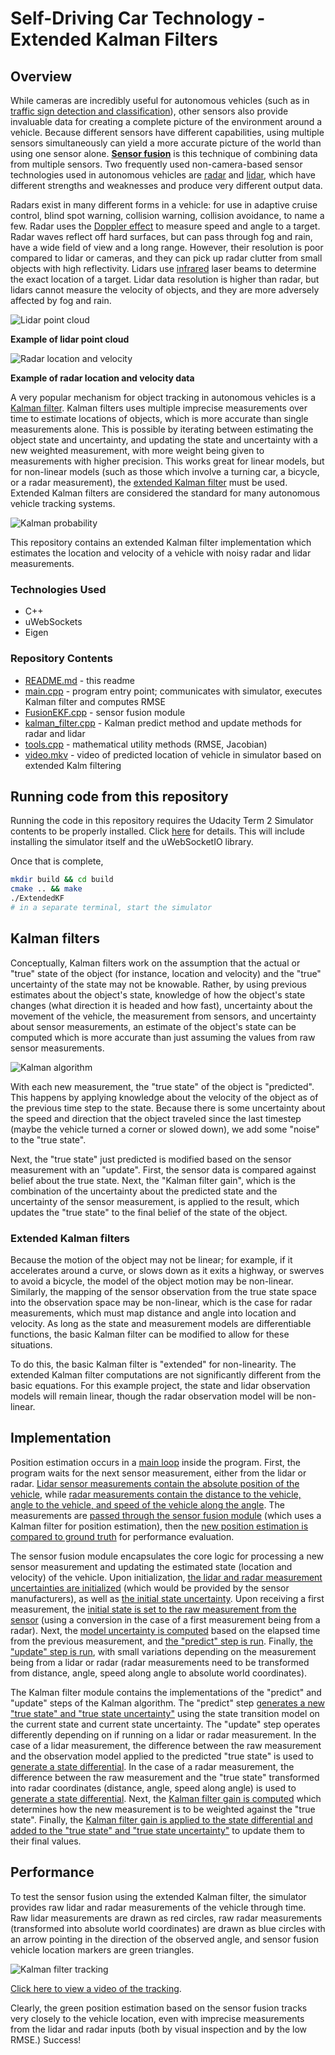 # Self-Driving Car Technology - Extended Kalman Filters

## Overview

While cameras are incredibly useful for autonomous vehicles (such as in [traffic sign detection and classification](https://github.com/dinoboy197/CarND-Traffic-Sign-Classifier-Project)), other sensors also provide invaluable data for creating a complete picture of the environment around a vehicle. Because different sensors have different capabilities, using multiple sensors simultaneously can yield a more accurate picture of the world than using one sensor alone. **[Sensor fusion](https://en.wikipedia.org/wiki/Sensor_fusion)** is this technique of combining data from multiple sensors. Two frequently used non-camera-based sensor technologies used in autonomous vehicles are [radar](https://en.wikipedia.org/wiki/Radar) and [lidar](https://en.wikipedia.org/wiki/Lidar), which have different strengths and weaknesses and produce very different output data.

Radars exist in many different forms in a vehicle: for use in adaptive cruise control, blind spot warning, collision warning, collision avoidance, to name a few. Radar uses the [Doppler effect](https://en.wikipedia.org/wiki/Doppler_effect) to measure speed and angle to a target. Radar waves reflect off hard surfaces, but can pass through fog and rain, have a wide field of view and a long range. However, their resolution is poor compared to lidar or cameras, and they can pick up radar clutter from small objects with high reflectivity. Lidars use [infrared](https://en.wikipedia.org/wiki/Infrared) laser beams to determine the exact location of a target. Lidar data resolution is higher than radar, but lidars cannot measure the velocity of objects, and they are more adversely affected by fog and rain.

![Lidar point cloud][lidar]

**Example of lidar point cloud**

![Radar location and velocity][radar]

**Example of radar location and velocity data**

A very popular mechanism for object tracking in autonomous vehicles is a [Kalman filter](https://en.wikipedia.org/wiki/Kalman_filter). Kalman filters uses multiple imprecise measurements over time to estimate locations of objects, which is more accurate than single measurements alone. This is possible by iterating between estimating the object state and uncertainty, and updating the state and uncertainty with a new weighted measurement, with more weight being given to measurements with higher precision. This works great for linear models, but for non-linear models (such as those which involve a turning car, a bicycle, or a radar measurement), the [extended Kalman filter](https://en.wikipedia.org/wiki/Extended_Kalman_filter) must be used. Extended Kalman filters are considered the standard for many autonomous vehicle tracking systems.

![Kalman probability][kalman-prob]

This repository contains an extended Kalman filter implementation which estimates the location and velocity of a vehicle with noisy radar and lidar measurements.

### Technologies Used

* C++
* uWebSockets
* Eigen

[//]: # (Image References)

[tracking]: ./tracking.jpg "Tracking"
[lidar]: ./lidar.jpg "Lidar"
[radar]: ./radar.jpg "Radar"
[kalman-algo]: ./kalman-algorithm.jpg
[kalman-prob]: ./kalman-prob.jpg

### Repository Contents

* [README.md](README.md) - this readme
* [main.cpp](src/main.cpp) - program entry point; communicates with simulator, executes Kalman filter and computes RMSE
* [FusionEKF.cpp](src/FusionEKF.cpp) - sensor fusion module
* [kalman_filter.cpp](src/kalman_filter.cpp) - Kalman predict method and update methods for radar and lidar
* [tools.cpp](src/tools.cpp) - mathematical utility methods (RMSE, Jacobian)
* [video.mkv](video.mkv) - video of predicted location of vehicle in simulator based on extended Kalm filtering

## Running code from this repository

Running the code in this repository requires the Udacity Term 2 Simulator contents to be properly installed. Click [here](https://github.com/udacity/self-driving-car-sim/releases) for details. This will include installing the simulator itself and the uWebSocketIO library.

Once that is complete,
```sh
mkdir build && cd build
cmake .. && make
./ExtendedKF
# in a separate terminal, start the simulator
```

## Kalman filters

Conceptually, Kalman filters work on the assumption that the actual or "true" state of the object (for instance, location and velocity) and the "true" uncertainty of the state may not be knowable. Rather, by using previous estimates about the object's state, knowledge of how the object's state changes (what direction it is headed and how fast), uncertainty about the movement of the vehicle, the measurement from sensors, and uncertainty about sensor measurements, an estimate of the object's state can be computed which is more accurate than just assuming the values from raw sensor measurements.

![Kalman algorithm][kalman-algo]

With each new measurement, the "true state" of the object is "predicted". This happens by applying knowledge about the velocity of the object as of the previous time step to the state. Because there is some uncertainty about the speed and direction that the object traveled since the last timestep (maybe the vehicle turned a corner or slowed down), we add some "noise" to the "true state".

Next, the "true state" just predicted is modified based on the sensor measurement with an "update". First, the sensor data is compared against belief about the true state. Next, the "Kalman filter gain", which is the combination of the uncertainty about the predicted state and the uncertainty of the sensor measurement, is applied to the result, which updates the "true state" to the final belief of the state of the object.

### Extended Kalman filters

Because the motion of the object may not be linear; for example, if it accelerates around a curve, or slows down as it exits a highway, or swerves to avoid a bicycle, the model of the object motion may be non-linear. Similarly, the mapping of the sensor observation from the true state space into the observation space may be non-linear, which is the case for radar measurements, which must map distance and angle into location and velocity. As long as the state and measurement models are differentiable functions, the basic Kalman filter can be modified to allow for these situations.

To do this, the basic Kalman filter is "extended" for non-linearity. The extended Kalman filter computations are not significantly different from the basic equations. For this example project, the state and lidar observation models will remain linear, though the radar observation model will be non-linear.

## Implementation

Position estimation occurs in a [main loop](https://github.com/dinoboy197/CarND-Extended-Kalman-Filter-Project/blob/master/src/main.cpp#L41-L148) inside the program. First, the program waits for the next sensor measurement, either from the lidar or radar. [Lidar sensor measurements contain the absolute position of the vehicle](https://github.com/dinoboy197/CarND-Extended-Kalman-Filter-Project/blob/master/src/main.cpp#L70-L78), while [radar measurements contain the distance to the vehicle, angle to the vehicle, and speed of the vehicle along the angle](https://github.com/dinoboy197/CarND-Extended-Kalman-Filter-Project/blob/master/src/main.cpp#L81-L91). The measurements are [passed through the sensor fusion module](https://github.com/dinoboy197/CarND-Extended-Kalman-Filter-Project/blob/master/src/main.cpp#L109) (which uses a Kalman filter for position estimation), then the [new position estimation is compared to ground truth](https://github.com/dinoboy197/CarND-Extended-Kalman-Filter-Project/blob/master/src/main.cpp#L127) for performance evaluation.

The sensor fusion module encapsulates the core logic for processing a new sensor measurement and updating the estimated state (location and velocity) of the vehicle. Upon initialization, [the lidar and radar measurement uncertainties are initialized](https://github.com/dinoboy197/CarND-Extended-Kalman-Filter-Project/blob/master/src/FusionEKF.cpp#L25-L32) (which would be provided by the sensor manufacturers), as well as [the initial state uncertainty](https://github.com/dinoboy197/CarND-Extended-Kalman-Filter-Project/blob/master/src/FusionEKF.cpp#L37-L42). Upon receiving a first measurement, the [initial state is set to the raw measurement from the sensor](https://github.com/dinoboy197/CarND-Extended-Kalman-Filter-Project/blob/master/src/FusionEKF.cpp#L68-L79) (using a conversion in the case of a first measurement being from a radar). Next, the [model uncertainty is computed](https://github.com/dinoboy197/CarND-Extended-Kalman-Filter-Project/blob/master/src/FusionEKF.cpp#L92-L114) based on the elapsed time from the previous measurement, and [the "predict" step is run](https://github.com/dinoboy197/CarND-Extended-Kalman-Filter-Project/blob/master/src/FusionEKF.cpp#L116). Finally, [the "update" step is run](https://github.com/dinoboy197/CarND-Extended-Kalman-Filter-Project/blob/master/src/FusionEKF.cpp#L122-L140), with small variations depending on the measurement being from a lidar or radar (radar measurements need to be transformed from distance, angle, speed along angle to absolute world coordinates).

The Kalman filter module contains the implementations of the "predict" and "update" steps of the Kalman algorithm. The "predict" step [generates a new "true state" and "true state uncertainty"](https://github.com/dinoboy197/CarND-Extended-Kalman-Filter-Project/blob/master/src/kalman_filter.cpp#L26-L27) using the state transition model on the current state and current state uncertainty. The "update" step operates differently depending on if running on a lidar or radar measurement. In the case of a lidar measurement, the difference between the raw measurement and the observation model applied to the predicted "true state" is used to [generate a state differential](https://github.com/dinoboy197/CarND-Extended-Kalman-Filter-Project/blob/master/src/kalman_filter.cpp#L31). In the case of a radar measurement, the difference between the raw measurement and the "true state" transformed into radar coordinates (distance, angle, speed along angle) is used to [generate a state differential](https://github.com/dinoboy197/CarND-Extended-Kalman-Filter-Project/blob/master/src/kalman_filter.cpp#L37-L61). Next, the [Kalman filter gain is computed](https://github.com/dinoboy197/CarND-Extended-Kalman-Filter-Project/blob/master/src/kalman_filter.cpp#L66-L68) which determines how the new measurement is to be weighted against the "true state". Finally, the [Kalman filter gain is applied to the state differential and added to the "true state" and "true state uncertainty"](https://github.com/dinoboy197/CarND-Extended-Kalman-Filter-Project/blob/master/src/kalman_filter.cpp#L69-L72) to update them to their final values.

## Performance

To test the sensor fusion using the extended Kalman filter, the simulator provides raw lidar and radar measurements of the vehicle through time. Raw lidar measurements are drawn as red circles, raw radar measurements (transformed into absolute world coordinates) are drawn as blue circles with an arrow pointing in the direction of the observed angle, and sensor fusion vehicle location markers are green triangles.

![Kalman filter tracking][tracking]

[Click here to view a video of the tracking](video.mp4).

Clearly, the green position estimation based on the sensor fusion tracks very closely to the vehicle location, even with imprecise measurements from the lidar and radar inputs (both by visual inspection and by the low RMSE.) Success!
